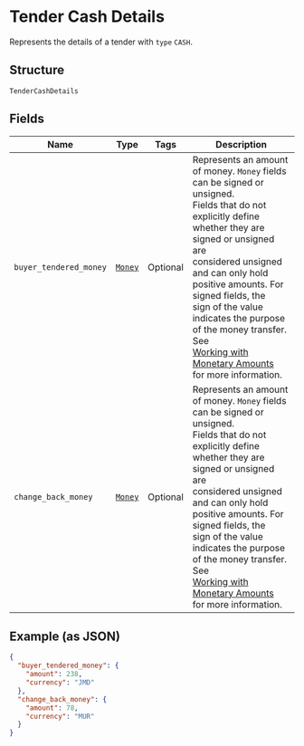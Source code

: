 
# Tender Cash Details

Represents the details of a tender with `type` `CASH`.

## Structure

`TenderCashDetails`

## Fields

| Name | Type | Tags | Description |
|  --- | --- | --- | --- |
| `buyer_tendered_money` | [`Money`](/doc/models/money.md) | Optional | Represents an amount of money. `Money` fields can be signed or unsigned.<br>Fields that do not explicitly define whether they are signed or unsigned are<br>considered unsigned and can only hold positive amounts. For signed fields, the<br>sign of the value indicates the purpose of the money transfer. See<br>[Working with Monetary Amounts](https://developer.squareup.com/docs/build-basics/working-with-monetary-amounts)<br>for more information. |
| `change_back_money` | [`Money`](/doc/models/money.md) | Optional | Represents an amount of money. `Money` fields can be signed or unsigned.<br>Fields that do not explicitly define whether they are signed or unsigned are<br>considered unsigned and can only hold positive amounts. For signed fields, the<br>sign of the value indicates the purpose of the money transfer. See<br>[Working with Monetary Amounts](https://developer.squareup.com/docs/build-basics/working-with-monetary-amounts)<br>for more information. |

## Example (as JSON)

```json
{
  "buyer_tendered_money": {
    "amount": 238,
    "currency": "JMD"
  },
  "change_back_money": {
    "amount": 78,
    "currency": "MUR"
  }
}
```

